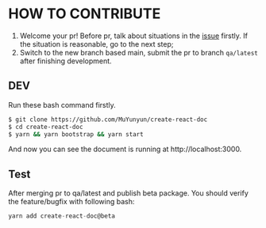 # HOW TO CONTRIBUTE

1. Welcome your pr! Before pr, talk about situations in the [issue](https://github.com/MuYunyun/create-react-doc/issues/new) firstly. If the situation is reasonable, go to the next step;
2. Switch to the new branch based main, submit the pr to branch `qa/latest` after finishing development.

## DEV

Run these bash command firstly.

```bash
$ git clone https://github.com/MuYunyun/create-react-doc
$ cd create-react-doc
$ yarn && yarn bootstrap && yarn start
```

And now you can see the document is running at http://localhost:3000.

## Test

After merging pr to qa/latest and publish beta package. You should verify the feature/bugfix with following bash:

```js
yarn add create-react-doc@beta
```
